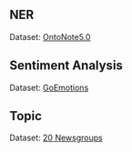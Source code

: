 ## NER
Dataset: [OntoNote5.0](https://huggingface.co/datasets/tner/ontonotes5)

## Sentiment Analysis
Dataset: [GoEmotions](https://www.kaggle.com/datasets/debarshichanda/goemotions)

## Topic
Dataset: [20 Newsgroups](https://www.kaggle.com/datasets/crawford/20-newsgroups?)
